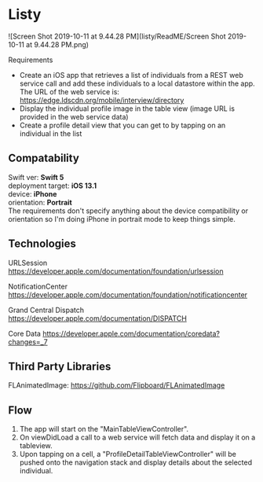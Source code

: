# Listy
![Screen Shot 2019-10-11 at 9.44.28 PM](listy/ReadME/Screen Shot 2019-10-11 at 9.44.28 PM.png)

Requirements

- Create an iOS app that retrieves a list of individuals from a REST web service call and add these individuals to a local datastore within the app. The URL of the web service is: https://edge.ldscdn.org/mobile/interview/directory
- Display the individual profile image in the table view (image URL is provided in the web service data)
- Create a profile detail view that you can get to by tapping on an individual in the list

## Compatability
Swift ver: **Swift 5**  
deployment target: **iOS 13.1**  
device: **iPhone**  
orientation: **Portrait**  
The requirements don't specify anything about the device compatibility or orientation so I'm doing iPhone in portrait mode to keep things simple.

## Technologies

URLSession https://developer.apple.com/documentation/foundation/urlsession

NotificationCenter https://developer.apple.com/documentation/foundation/notificationcenter

Grand Central Dispatch https://developer.apple.com/documentation/DISPATCH

Core Data https://developer.apple.com/documentation/coredata?changes=_7

## Third Party Libraries

FLAnimatedImage: https://github.com/Flipboard/FLAnimatedImage

## Flow

1. The app will start on the "MainTableViewController".
2. On viewDidLoad a call to a web service will fetch data and display it on a tableview.
3. Upon tapping on a cell, a "ProfileDetailTableViewController" will be pushed onto the navigation stack and display details about the selected individual.

